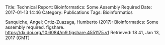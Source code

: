 Title: Technical Report: Bioinformatics: Some Assembly Required
Date: 2017-01-13 14:46
Category: Publications
Tags: Bioinformatics

Sanquiche, Angel; Ortiz-Zuazaga, Humberto (2017): Bioinformatics: Some assembly required. figshare.
<https://dx.doi.org/10.6084/m9.figshare.4551175.v1>
Retrieved: 18 41, Jan 13, 2017 (GMT)
